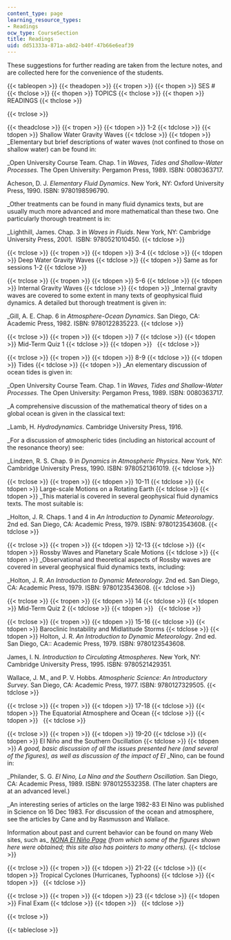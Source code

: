 ```yaml
---
content_type: page
learning_resource_types:
- Readings
ocw_type: CourseSection
title: Readings
uid: dd51333a-871a-a8d2-b40f-47b66e6eaf39
---
```


These suggestions for further reading are taken from the lecture notes, and are collected here for the convenience of the students.

{{< tableopen >}}
{{< theadopen >}}
{{< tropen >}}
{{< thopen >}}
SES #
{{< thclose >}}
{{< thopen >}}
TOPICS
{{< thclose >}}
{{< thopen >}}
READINGS
{{< thclose >}}

{{< trclose >}}

{{< theadclose >}}
{{< tropen >}}
{{< tdopen >}}
1-2
{{< tdclose >}}
{{< tdopen >}}
Shallow Water Gravity Waves
{{< tdclose >}}
{{< tdopen >}}
_Elementary but brief descriptions of water waves (not confined to those on shallow water) can be found in:  
  
_Open University Course Team. Chap. 1 in _Waves, Tides and Shallow-Water Processes._ The Open University: Pergamon Press, 1989. ISBN: 0080363717.  
  
Acheson, D. J. _Elementary Fluid Dynamics_. New York, NY: Oxford University Press, 1990. ISBN: 9780198596790.  
  
_Other treatments can be found in many fluid dynamics texts, but are usually much more advanced and more mathematical than these two. One particularly thorough treatment is in:  
  
_Lighthill, James. Chap. 3 in _Waves in Fluids_. New York, NY: Cambridge University Press, 2001.  ISBN: 9780521010450.
{{< tdclose >}}

{{< trclose >}}
{{< tropen >}}
{{< tdopen >}}
3-4
{{< tdclose >}}
{{< tdopen >}}
Deep Water Gravity Waves
{{< tdclose >}}
{{< tdopen >}}
Same as for sessions 1-2
{{< tdclose >}}

{{< trclose >}}
{{< tropen >}}
{{< tdopen >}}
5-6
{{< tdclose >}}
{{< tdopen >}}
Internal Gravity Waves
{{< tdclose >}}
{{< tdopen >}}
_Internal gravity waves are covered to some extent in many texts of geophysical fluid dynamics. A detailed but thorough treatment is given in:  
  
_Gill, A. E. Chap. 6 in _Atmosphere-Ocean Dynamics_. San Diego, CA: Academic Press, 1982. ISBN: 9780122835223.
{{< tdclose >}}

{{< trclose >}}
{{< tropen >}}
{{< tdopen >}}
7
{{< tdclose >}}
{{< tdopen >}}
Mid-Term Quiz 1
{{< tdclose >}}
{{< tdopen >}}
 
{{< tdclose >}}

{{< trclose >}}
{{< tropen >}}
{{< tdopen >}}
8-9
{{< tdclose >}}
{{< tdopen >}}
Tides
{{< tdclose >}}
{{< tdopen >}}
_An elementary discussion of ocean tides is given in:  
  
_Open University Course Team. Chap. 1 in _Waves, Tides and Shallow-Water Processes._ The Open University: Pergamon Press, 1989. ISBN: 0080363717.  
  
_A comprehensive discussion of the mathematical theory of tides on a global ocean is given in the classical text:  
  
_Lamb, H. _Hydrodynamics_. Cambridge University Press, 1916.  
  
_For a discussion of atmospheric tides (including an historical account of the resonance theory) see:  
  
_Lindzen, R. S. Chap. 9 in _Dynamics in Atmospheric Physics_. New York, NY: Cambridge University Press, 1990. ISBN: 9780521361019.
{{< tdclose >}}

{{< trclose >}}
{{< tropen >}}
{{< tdopen >}}
10-11
{{< tdclose >}}
{{< tdopen >}}
Large-scale Motions on a Rotating Earth
{{< tdclose >}}
{{< tdopen >}}
_This material is covered in several geophysical fluid dynamics texts. The most suitable is:  
  
_Holton, J. R. Chaps. 1 and 4 in _An Introduction to Dynamic Meteorology_. 2nd ed. San Diego, CA: Academic Press, 1979. ISBN: 9780123543608.
{{< tdclose >}}

{{< trclose >}}
{{< tropen >}}
{{< tdopen >}}
12-13
{{< tdclose >}}
{{< tdopen >}}
Rossby Waves and Planetary Scale Motions
{{< tdclose >}}
{{< tdopen >}}
_Observational and theoretical aspects of Rossby waves are covered in several geophysical fluid dynamics texts, including:  
  
_Holton, J. R. _An Introduction to Dynamic Meteorology_. 2nd ed. San Diego, CA: Academic Press, 1979. ISBN: 9780123543608.
{{< tdclose >}}

{{< trclose >}}
{{< tropen >}}
{{< tdopen >}}
14
{{< tdclose >}}
{{< tdopen >}}
Mid-Term Quiz 2
{{< tdclose >}}
{{< tdopen >}}
 
{{< tdclose >}}

{{< trclose >}}
{{< tropen >}}
{{< tdopen >}}
15-16
{{< tdclose >}}
{{< tdopen >}}
Baroclinic Instability and Midlatitude Storms
{{< tdclose >}}
{{< tdopen >}}
Holton, J. R. _An Introduction to Dynamic Meteorology_. 2nd ed. San Diego, CA:: Academic Press, 1979. ISBN: 9780123543608.  
  
James, I. N. _Introduction to Circulating Atmospheres_. New York, NY: Cambridge University Press, 1995. ISBN: 9780521429351.  
  
Wallace, J. M., and P. V. Hobbs. _Atmospheric Science: An Introductory_ _Survey_. San Diego, CA: Academic Press, 1977. ISBN: 9780127329505.
{{< tdclose >}}

{{< trclose >}}
{{< tropen >}}
{{< tdopen >}}
17-18
{{< tdclose >}}
{{< tdopen >}}
The Equatorial Atmosphere and Ocean
{{< tdclose >}}
{{< tdopen >}}
 
{{< tdclose >}}

{{< trclose >}}
{{< tropen >}}
{{< tdopen >}}
19-20
{{< tdclose >}}
{{< tdopen >}}
El Niño and the Southern Oscillation
{{< tdclose >}}
{{< tdopen >}}
_A good, basic discussion of all the issues presented here (and several of the figures), as well as discussion of the impact of El_ _Nino, can be found in:  
  
_Philander, S. G. _El Nino, La Nina and the Southern Oscillation_. San Diego, CA: Academic Press, 1989. ISBN: 9780125532358. (The later chapters are at an advanced level.)  
  
_An interesting series of articles on the large 1982-83 El Nino was published in Science on 16 Dec 1983. For discussion of the ocean and atmosphere, see the articles by Cane and by Rasmusson and Wallace.  
  
Information about past and current behavior can be found on many Web sites, such as_ [_NONA El Niño Page_](http://www.elnino.noaa.gov/) _(from which some of the figures shown here were obtained; this site also has pointers to many others)._
{{< tdclose >}}

{{< trclose >}}
{{< tropen >}}
{{< tdopen >}}
21-22
{{< tdclose >}}
{{< tdopen >}}
Tropical Cyclones (Hurricanes, Typhoons)
{{< tdclose >}}
{{< tdopen >}}
 
{{< tdclose >}}

{{< trclose >}}
{{< tropen >}}
{{< tdopen >}}
23
{{< tdclose >}}
{{< tdopen >}}
Final Exam
{{< tdclose >}}
{{< tdopen >}}
 
{{< tdclose >}}

{{< trclose >}}

{{< tableclose >}}